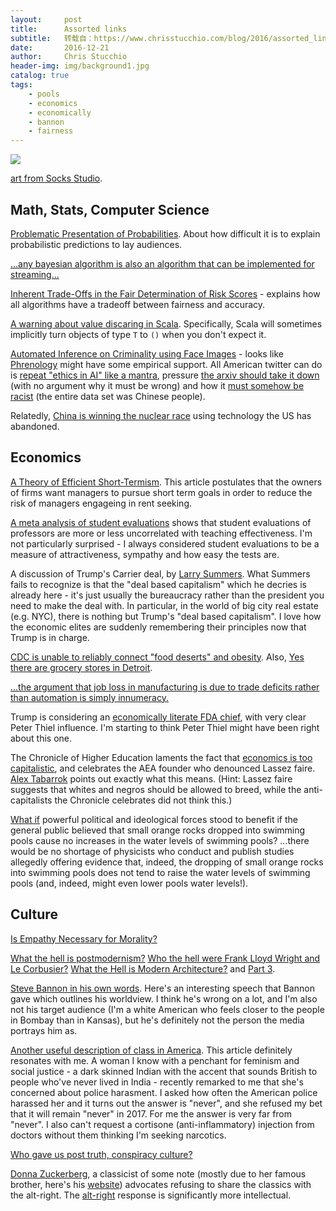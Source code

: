 ```yaml
---
layout:     post
title:      Assorted links
subtitle:   转载自：https://www.chrisstucchio.com/blog/2016/assorted_links_dec_21_2016.html?utm_medium=rss&utm_source=rss&utm_campaign=rss
date:       2016-12-21
author:     Chris Stucchio
header-img: img/background1.jpg
catalog: true
tags:
    - pools
    - economics
    - economically
    - bannon
    - fairness
---
```





![](https://www.chrisstucchio.com/blog_media/2016/assorted_links_dec_16_2016/rudolph-section-12.jpg)


[art from Socks Studio](http://socks-studio.com/2016/05/22/a-selection-of-paul-rudolphs-perspective-sections).

## Math, Stats, Computer Science

[Problematic Presentation of Probabilities](https://allendowney.blogspot.com/2016/11/problematic-presentation-of.html). About how difficult it is to explain probabilistic predictions to lay audiences.

[...any bayesian algorithm is also an algorithm that can be implemented for streaming...](http://koaning.io/bayesian-propto-streaming-algorithms.html)

[Inherent Trade-Offs in the Fair Determination of Risk Scores](https://arxiv.org/pdf/1609.05807v2.pdf) - explains how all algorithms have a tradeoff between fairness and accuracy.

[A warning about value discaring in Scala](http://underscore.io/blog/posts/2016/11/24/value-discard.html). Specifically, Scala will sometimes implicitly turn objects of type `T` to `()` when you don't expect it.

[Automated Inference on Criminality using Face Images](https://arxiv.org/pdf/1611.04135v1.pdf) - looks like [Phrenology](https://en.wikipedia.org/wiki/Phrenology) might have some empirical support. All American twitter can do is [repeat "ethics in AI" like a mantra](https://twitter.com/mayhewsw/status/799370839389040640), pressure [the arxiv should take it down](https://twitter.com/mmitchell_ai/status/799515701874720768) (with no argument why it must be wrong) and how it [must somehow be racist](https://twitter.com/craignicol/status/799607828369592320) (the entire data set was Chinese people).

Relatedly, [China is winning the nuclear race](https://www.technologyreview.com/s/602051/fail-safe-nuclear-power) using technology the US has abandoned.

## Economics

[A Theory of Efficient Short-Termism](http://poseidon01.ssrn.com/delivery.php?ID=318115065115116112006071070007020087017069064045069066075089119069073013022122126018022103030104056120001029126081080000114090117022094008013004024025097124116015112065073085000067011020002116008091086091104064099090012110122107114031019104025090066074&EXT=pdf). This article postulates that the owners of firms want managers to pursue short term goals in order to reduce the risk of managers engageing in rent seeking.

[A meta analysis of student evaluations](https://www.chrisstucchio.com/blog_media/2016/assorted_links_nov_3_2016/Meta_analysis_of_faculty's_teaching_effectiveness_Student_evaluation_of_teaching_ratings_and_student_learning_are_not_related__student_evaluations_meta_analysis.pdf) shows that student evaluations of professors are more or less uncorrelated with teaching effectiveness. I'm not particularly surprised - I always considered student evaluations to be a measure of attractiveness, sympathy and how easy the tests are.

A discussion of Trump's Carrier deal, by [Larry Summers](https://www.washingtonpost.com/news/wonk/wp/2016/12/02/why-trumps-carrier-deal-is-bad-for-america). What Summers fails to recognize is that the "deal based capitalism" which he decries is already here - it's just usually the bureaucracy rather than the president you need to make the deal with. In particular, in the world of big city real estate (e.g. NYC), there is nothing but Trump's "deal based capitalism". I love how the economic elites are suddenly remembering their principles now that Trump is in charge.

[CDC is unable to reliably connect "food deserts" and obesity](http://www.cdc.gov/pcd/issues/2013/12_0123.htm). Also, [Yes there are grocery stores in Detroit](http://www.urbanophile.com/2011/01/25/yes-there-are-grocery-stores-in-detroit-by-james-griffioen).

[...the argument that job loss in manufacturing is due to trade deficits rather than automation is simply innumeracy.](http://econlog.econlib.org/archives/2016/12/europe_has_a_ma.html)

Trump is considering an [economically literate FDA chief](https://www.statnews.com/2016/12/07/trump-fda-oneill), with very clear Peter Thiel influence. I'm starting to think Peter Thiel might have been right about this one.

The Chronicle of Higher Education laments the fact that [economics is too capitalistic](http://www.chronicle.com/article/When-Economics-Was-Radical/238539), and celebrates the AEA founder who denounced Lassez faire. [Alex Tabarrok](http://marginalrevolution.com/marginalrevolution/2016/12/richard-t-ely-alt-right-founder-american-economic-association.html) points out exactly what this means. (Hint: Lassez faire suggests that whites and negros should be allowed to breed, while the anti-capitalists the Chronicle celebrates did not think this.)

[What if](http://cafehayek.com/2016/12/41844.html) powerful political and ideological forces stood to benefit if the general public believed that small orange rocks dropped into swimming pools cause no increases in the water levels of swimming pools? ...there would be no shortage of physicists who conduct and publish studies allegedly offering evidence that, indeed, the dropping of small orange rocks into swimming pools does not tend to raise the water levels of swimming pools (and, indeed, might even lower pools water levels!).

## Culture

[Is Empathy Necessary for Morality?](http://subcortex.com/IsEmpathyNecessaryForMoralityPrinz.pdf)

[What the hell is postmodernism?](http://www.mcmansionhell.com/post/152216735596/what-the-hell-is-postmodernism) [Who the hell were Frank Lloyd Wright and Le Corbusier?](http://www.mcmansionhell.com/post/153445841456/who-the-hell-were-frank-lloyd-wright-and-le) [What the Hell is Modern Architecture?](http://www.mcmansionhell.com/post/153744814616/what-the-hell-is-modern-architecture-part-two) and [Part 3](http://www.mcmansionhell.com/post/154043891761/what-the-hell-is-modern-architecture-part-three).

[Steve Bannon in his own words](https://www.buzzfeed.com/lesterfeder/this-is-how-steve-bannon-sees-the-entire-world). Here's an interesting speech that Bannon gave which outlines his worldview. I think he's wrong on a lot, and I'm also not his target audience (I'm a white American who feels closer to the people in Bombay than in Kansas), but he's definitely not the person the media portrays him as.

[Another useful description of class in America](http://siderea.livejournal.com/1260265.html). This article definitely resonates with me. A woman I know with a penchant for feminism and social justice - a dark skinned Indian with the accent that sounds British to people who've never lived in India - recently remarked to me that she's concerned about police harasment. I asked how often the American police harassed her and it turns out the answer is "never", and she refused my bet that it will remain "never" in 2017. For me the answer is very far from "never". I also can't request a cortisone (anti-inflammatory) injection from doctors without them thinking I'm seeking narcotics.

[Who gave us post truth, conspiracy culture?](http://hurryupharry.org/2016/11/27/who-gave-us-post-truth-conspiracy-culture-and-the-alt-right)

[Donna Zuckerberg](https://eidolon.pub/how-to-be-a-good-classicist-under-a-bad-emperor-6b848df6e54a), a classicist of some note (mostly due to her famous brother, here's his [website](https://facebook.com/.)) advocates refusing to share the classics with the alt-right. The [alt-right](http://www.socialmatter.net/2016/12/20/classics-white-supremacy-response-donna-zuckerberg) response is significantly more intellectual.
